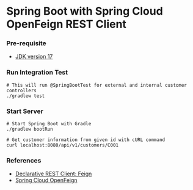 # Spring Boot with Spring Cloud OpenFeign REST Client

### Pre-requisite

- [JDK version 17](https://openjdk.org/)

### Run Integration Test

```shell
# This will run @SpringBootTest for external and internal customer controllers
./gradlew test
```

### Start Server

```shell
# Start Spring Boot with Gradle
./gradlew bootRun

# Get customer information from given id with cURL command
curl localhost:8080/api/v1/customers/C001
```

### References

- [Declarative REST Client: Feign](https://cloud.spring.io/spring-cloud-netflix/multi/multi_spring-cloud-feign.html)
- [Spring Cloud OpenFeign](https://docs.spring.io/spring-cloud-openfeign/docs/current/reference/html/)